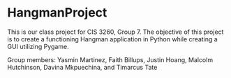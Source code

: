 # HangmanProject

This is our class project for CIS 3260, Group 7. The objective of this project is to create a functioning Hangman application in Python while creating a GUI utilizing Pygame.

Group members:
Yasmin Martinez, Faith Billups, Justin Hoang, Malcolm Hutchinson, Davina Mkpuechina, and Timarcus Tate
